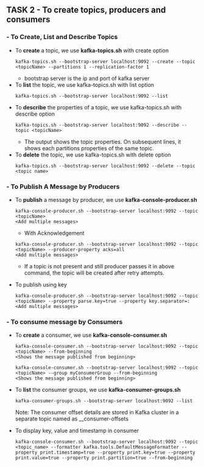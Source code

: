 ## TASK 2 - To create topics, producers and consumers

### - To Create, List and Describe Topics

- To **create** a topic, we use **kafka-topics.sh** with create option
  ```
  kafka-topics.sh --bootstrap-server localhost:9092 --create --topic <topicName> --partitions 1 --replication-factor 1
  ```
  - bootstrap server is the ip and port of kafka server
- To **list** the topic, we use kafka-topics.sh with list option
  ```
  kafka-topics.sh --bootstrap-server localhost:9092 --list
  ```
- To **describe** the properties of a topic, we use kafka-topics.sh with describe option
  ```
  kafka-topics.sh --bootstrap-server localhost:9092 --describe --topic <topicName>
  ```
  - The output shows the topic properties. On subsequent lines, it shows each partitions properties of the same topic.
- To **delete** the topic, we use kafka-topics.sh with delete option
  ```
  kafka-topics.sh --bootstrap-server localhost:9092 --delete --topic <topic name>
  ```

### - To Publish A Message by Producers

- To **publish** a message by producer, we use **kafka-console-producer.sh**
  ```
  kafka-console-producer.sh --bootstrap-server localhost:9092 --topic <topicName>
  <Add multiple messages>
  ```

  - With Acknowledgement
  ```
  kafka-console-producer.sh --bootstrap-server localhost:9092 --topic <topicName> --producer-property acks=all
  <Add multiple messages>
  ```

  - If a topic is not present and still producer passes it in above command, the topic will be created after retry attempts.
- To publish using key
   ```
  kafka-console-producer.sh --bootstrap-server localhost:9092 --topic <topicName> --property parse.key=true --property key.separator=:
  <Add multiple messages>
  ```

### - To consume message by Consumers

- To **create** a consumer, we use **kafka-console-consumer.sh**
  ```
  kafka-console-consumer.sh --bootstrap-server localhost:9092 --topic <topicName> --from-beginning
  <Shows the message published from beginning>
  ```
  ```
  kafka-console-consumer.sh --bootstrap-server localhost:9092 --topic <topicName> --group myConsumerGroup --from-beginning
  <Shows the message published from beginning>
  ```
- To **list** the consumer groups, we use **kafka-consumer-groups.sh**

  ```
  kafka-consumer-groups.sh --bootstrap-server localhost:9092 --list
  ```

  Note: The consumer offset details are stored in Kafka cluster in a separate topic named as \_\_consumer-offsets
- To display key, value and timestamp in consumer
  ```
  kafka-console-consumer.sh --bootstrap-server localhost:9092 --topic <topic_name> --formatter kafka.tools.DefaultMessageFormatter --property print.timestamp=true --property print.key=true --property print.value=true --property print.partition=true --from-beginning
  ```